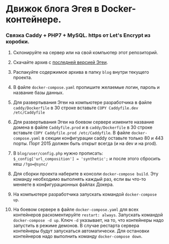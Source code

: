 # Движок блога Эгея в Docker-контейнере.
### Связка Caddy + PHP7 + MySQL. https от Let's Encrypt из коробки.

1. Склонируйте на сервер или на свой компьютер этот репозиторий.

2. Скачайте архив с [последней версией Эгеи](http://blogengine.ru/get/).

3. Распакуйте содержимое архива в папку `blog` внутри текущего проекта.

4. В файле `docker-compose.yaml` пропишите желаемые логин, пароль и название базы данных.

5. Для развертывания Эгеи на компьютере разработчика в файле `caddy/Dockerfile` в 30 строке вставьте `COPY Caddyfile.dev /etc/Caddyfile`

6. Для развертывания Эгеи на боевом сервере измените название домена в файле `Caddyfile.prod` и в `caddy/Dockerfile` в 30 строке вставьте `COPY Caddyfile.prod /etc/Caddyfile`. В файле `docker-compose.yaml` в секции конфигурации caddy оставьте только 80 и 443 порты.
Порт 2015 должен быть открыт всегда (и на dev и на prod).

7. В  `blog/user/config.php` нужно прописать: `$_config['url_composition'] = 'synthetic';` и после этого сбросить кеш `/?go=@sync/`

8. Для сборки проекта наберите в консоли `docker-compose build`. Эту команду необходимо выполнять каждый раз, если вы что-то меняете в конфигурационных файлах Докера.

8. На компьютере разработчика запускать командой `docker-compose up`.

9. На боевом сервере в файле `docker-compose.yaml` для всех контейнеров раскоментируйте `restart: always`. 
Запускать командой `docker-compose -d up`. Ключ `-d` указывает, на то, что контейнеры надо запустить в режиме демонов. В случае рестарта сервера контейнеры будут запускаться автоматически. Для остановки контейнеров надо выполнить команду `docker-compose down`.
